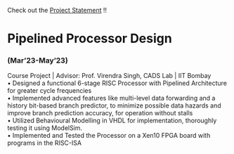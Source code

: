 Check out the [Project Statement](pipelined_risc_statement.pdf) !!<br>
# Pipelined Processor Design <br>
### (Mar’23-May’23) <br>
Course Project | Advisor: Prof. Virendra Singh, CADS Lab | IIT Bombay<br>
• Designed a functional 6-stage RISC Processor with Pipelined Architecture for greater cycle frequencies<br>
• Implemented advanced features like multi-level data forwarding and a history bit-based branch predictor,
to minimize possible data hazards and improve branch prediction accuracy, for operation without stalls<br>
• Utilized Behavioural Modelling in VHDL for implementation, thoroughly testing it using ModelSim.<br>
• Implemented and Tested the Processor on a Xen10 FPGA board with programs in the RISC-ISA<br>
